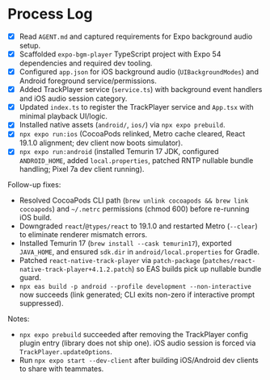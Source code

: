 # Process Log

- [x] Read `AGENT.md` and captured requirements for Expo background audio setup.
- [x] Scaffolded `expo-bgm-player` TypeScript project with Expo 54 dependencies and required dev tooling.
- [x] Configured `app.json` for iOS background audio (`UIBackgroundModes`) and Android foreground service/permissions.
- [x] Added TrackPlayer service (`service.ts`) with background event handlers and iOS audio session category.
- [x] Updated `index.ts` to register the TrackPlayer service and `App.tsx` with minimal playback UI/logic.
- [x] Installed native assets (`android/`, `ios/`) via `npx expo prebuild`.
- [x] `npx expo run:ios` (CocoaPods relinked, Metro cache cleared, React 19.1.0 alignment; dev client now boots simulator).
- [x] `npx expo run:android` (installed Temurin 17 JDK, configured `ANDROID_HOME`, added `local.properties`, patched RNTP nullable bundle handling; Pixel 7a dev client running).

Follow-up fixes:
- Resolved CocoaPods CLI path (`brew unlink cocoapods && brew link cocoapods`) and `~/.netrc` permissions (chmod 600) before re-running iOS build.
- Downgraded `react`/`@types/react` to 19.1.0 and restarted Metro (`--clear`) to eliminate renderer mismatch errors.
- Installed Temurin 17 (`brew install --cask temurin17`), exported `JAVA_HOME`, and ensured `sdk.dir` in `android/local.properties` for Gradle.
- Patched `react-native-track-player` via `patch-package` (`patches/react-native-track-player+4.1.2.patch`) so EAS builds pick up nullable bundle guard.
- `npx eas build -p android --profile development --non-interactive` now succeeds (link generated; CLI exits non-zero if interactive prompt suppressed).

Notes:
- `npx expo prebuild` succeeded after removing the TrackPlayer config plugin entry (library does not ship one). iOS audio session is forced via `TrackPlayer.updateOptions`.
- Run `npx expo start --dev-client` after building iOS/Android dev clients to share with teammates.
